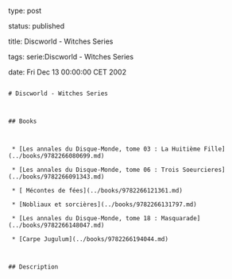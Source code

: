type: post
status: published
title: Discworld - Witches Series
tags: serie:Discworld - Witches Series
date: Fri Dec 13 00:00:00 CET 2002
~~~~~~
# Discworld - Witches Series

## Books

 * [Les annales du Disque-Monde, tome 03 : La Huitième Fille](../books/9782266080699.md)
 * [Les annales du Disque-Monde, tome 06 : Trois Soeurcieres](../books/9782266091343.md)
 * [ Mécontes de fées](../books/9782266121361.md)
 * [Nobliaux et sorcières](../books/9782266131797.md)
 * [Les annales du Disque-Monde, tome 18 : Masquarade](../books/9782266148047.md)
 * [Carpe Jugulum](../books/9782266194044.md)

## Description

